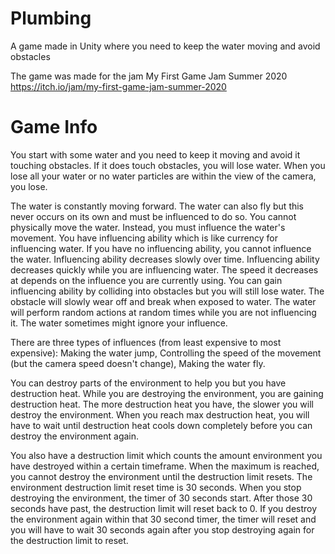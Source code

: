 # Plumbing

A game made in Unity where you need to keep the water moving and avoid obstacles

The game was made for the jam My First Game Jam Summer 2020 https://itch.io/jam/my-first-game-jam-summer-2020

# Game Info

You start with some water and you need to keep it moving and avoid it touching obstacles. If it does touch obstacles, you will lose water. When you lose all your water or no water particles are within the view of the camera, you lose.

The water is constantly moving forward. The water can also fly but this never occurs on its own and must be influenced to do so. You cannot physically move the water. Instead, you must influence the water's movement. You have influencing ability which is like currency for influencing water. If you have no influencing ability, you cannot influence the water. Influencing ability decreases slowly over time. Influencing ability decreases quickly while you are influencing water. The speed it decreases at depends on the influence you are currently using. You can gain influencing ability by colliding into obstacles but you will still lose water. The obstacle will slowly wear off and break when exposed to water. The water will perform random actions at random times while you are not influencing it. The water sometimes might ignore your influence.

There are three types of influences (from least expensive to most expensive):
Making the water jump, 
Controlling the speed of the movement (but the camera speed doesn't change), 
Making the water fly. 

You can destroy parts of the environment to help you but you have destruction heat. While you are destroying the environment, you are gaining destruction heat. The more destruction heat you have, the slower you will destroy the environment. When you reach max destruction heat, you will have to wait until destruction heat cools down completely before you can destroy the environment again. 

You also have a destruction limit which counts the amount environment you have destroyed within a certain timeframe. When the maximum is reached, you cannot destroy the environment until the destruction limit resets. The environment destruction limit reset time is 30 seconds. When you stop destroying the environment, the timer of 30 seconds start. After those 30 seconds have past, the destruction limit will reset back to 0. If you destroy the environment again within that 30 second timer, the timer will reset and you will have to wait 30 seconds again after you stop destroying again for the destruction limit to reset.
